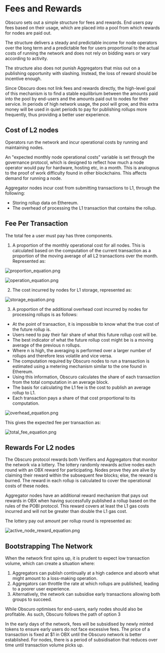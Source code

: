 # Fees and Rewards

Obscuro sets out a simple structure for fees and rewards. End users pay fees based on their usage, which are placed into a pool from which rewards for nodes are paid out.

The structure delivers a steady and predictable income for node operators over the long term and a predictable fee for users proportional to the actual costs of running the network and does not rely on bidding wars or vary according to activity.

The structure also does not punish Aggregators that miss out on a publishing opportunity with slashing. Instead, the loss of reward should be incentive enough.

Since Obscuro does not link fees and rewards directly, the high-level goal of this mechanism is to find a stable equilibrium between the amounts paid into the pool by end-users and the amounts paid out to nodes for their service. In periods of high network usage, the pool will grow, and this extra money will be used in quiet periods to pay for publishing rollups more frequently, thus providing a better user experience. 

## Cost of L2 nodes

Operators run the network and incur operational costs by running and maintaining nodes.

An "expected monthly node operational costs" variable is set through the governance protocol, which is designed to reflect how much a node operator would pay for hardware, hosting etc, in a month. This is analogous to the proof of work difficulty found in other blockchains. This affects demand for running a node.

Aggregator nodes incur cost from submitting transactions to L1, through the following:

- Storing rollup data on Ethereum.
- The overhead of processing the L1 transaction that contains the rollup.

## Fee Per Transaction

The total fee a user must pay has three components.

1. A proportion of the monthly operational cost for all nodes. This is calculated based on the computation of the current transaction as a proportion of the moving average of all L2 transactions over the month. Represented as:

![proportion_equation.png](./images/proportion_equation.png)

![operation_equation.png](./images/operation_equation.png)

2. The cost incurred by nodes for L1 storage, represented as:

![storage_equation.png](./images/storage_equation.png)

3. A proportion of the additional overhead cost incurred by nodes for processing rollups is as follows:

- At the point of transaction, it is impossible to know what the true cost of the future rollup is.
- Users need to pay their fair share of what this future rollup cost will be.
- The best indicator of what the future rollup cost might be is a moving average of the previous n rollups.
- Where n is high, the averaging is performed over a larger number of rollups and therefore less volatile and vice versa.
- The computation required by Obscuro nodes to run a transaction is estimated using a metering mechanism similar to the one found in Ethereum.
- Using this information, Obscuro calculates the share of each transaction from the total computation in an average block.
- The basis for calculating the L1 fee is the cost to publish an average rollup to L1.
- Each transaction pays a share of that cost proportional to its computation.

![overhead_equation.png](./images/overhead_equation.png)

This gives the expected fee per transaction as:

![total_fee_equation.png](./images/total_fee_equation.png)

## Rewards For L2 nodes

The Obscuro protocol rewards both Verifiers and Aggregators that monitor the network via a lottery. The lottery randomly rewards active nodes each round with an OBX reward for participating. Nodes prove they are alive by claiming their reward within the subsequent few blocks; else, the reward is burned. The reward in each rollup is calculated to cover the operational costs of these nodes.

Aggregator nodes have an additional reward mechanism that pays out rewards in OBX when having successfully published a rollup based on the rules of the POBI protocol. This reward covers at least the L1 gas costs incurred and will not be greater than double the L1 gas cost.

The lottery pay out amount per rollup round is represented as:

![active_node_reward_equation.png](./images/active_node_reward_equation.png)

## Bootstrapping The Network

When the network first spins up, it is prudent to expect low transaction volume, which can create a situation where:

1. Aggregators can publish continually at a high cadence and absorb what might amount to a loss-making operation.
2. Aggregators can throttle the rate at which rollups are published, leading to a poorer user experience.
3. Alternatively, the network can subsidise early transactions allowing both groups to succeed.

While Obscuro optimises for end-users, early nodes should also be profitable. As such, Obscuro follows the path of option 3

In the early days of the network, fees will be subsidised by newly minted tokens to ensure early users do not face excessive fees. The price of a transaction is fixed at $1 in OBX until the Obscuro network is better established. For nodes, there is a period of subsidisation that reduces over time until transaction volume picks up.

